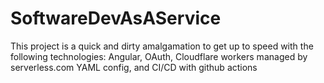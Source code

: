# SoftwareDevAsAService
This project is a quick and dirty amalgamation to get up to speed with the following technologies: Angular, OAuth, Cloudflare workers managed by serverless.com YAML config, and CI/CD with github actions
